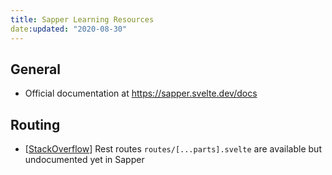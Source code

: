 ```yaml
---
title: Sapper Learning Resources
date:updated: "2020-08-30"
---
```


## General

- Official documentation at <https://sapper.svelte.dev/docs>

## Routing

- [[StackOverflow](https://stackoverflow.com/questions/56403072/how-do-you-create-routes-with-optional-parameters-in-sapper)] Rest routes `routes/[...parts].svelte` are available but undocumented yet in Sapper
